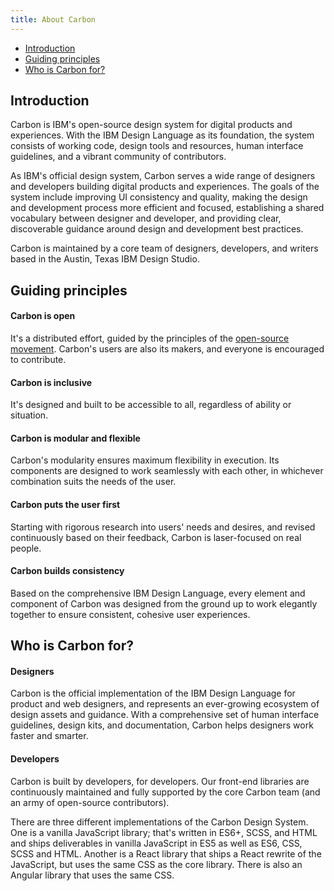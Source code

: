 ```yaml
---
title: About Carbon
---
```


<anchor-links>
<ul>
    <li><a href="#introduction">Introduction</a></li>
    <li><a href="#guiding-principles">Guiding principles</a></li>
    <li><a href="#who-is-carbon-for?">Who is Carbon for?</a></li>
</ul>
</anchor-links>

## Introduction

Carbon is IBM's open-source design system for digital products and experiences. With the IBM Design Language as its foundation, the system consists of working code, design tools and resources, human interface guidelines, and a vibrant community of contributors.

As IBM's official design system, Carbon serves a wide range of designers and developers building digital products and experiences. The goals of the system include improving UI consistency and quality, making the design and development process more efficient and focused, establishing a shared vocabulary between designer and developer, and providing clear, discoverable guidance around design and development best practices.

Carbon is maintained by a core team of designers, developers, and writers based in the Austin, Texas IBM Design Studio.

## Guiding principles

#### Carbon is open

It's a distributed effort, guided by the principles of the [open-source movement](https://en.wikipedia.org/wiki/Open-source-software_movement). Carbon's users are also its makers, and everyone is encouraged to contribute.

#### Carbon is inclusive

It's designed and built to be accessible to all, regardless of ability or situation.

#### Carbon is modular and flexible

Carbon's modularity ensures maximum flexibility in execution. Its components are designed to work seamlessly with each other, in whichever combination suits the needs of the user.

#### Carbon puts the user first

Starting with rigorous research into users' needs and desires, and revised continuously based on their feedback, Carbon is laser-focused on real people.

#### Carbon builds consistency

Based on the comprehensive IBM Design Language, every element and component of Carbon was designed from the ground up to work elegantly together to ensure consistent, cohesive user experiences.

## Who is Carbon for?

#### Designers

Carbon is the official implementation of the IBM Design Language for product and web designers, and represents an ever-growing ecosystem of design assets and guidance. With a comprehensive set of human interface guidelines, design kits, and documentation, Carbon helps designers work faster and smarter.

#### Developers

Carbon is built by developers, for developers. Our front-end libraries are continuously maintained and fully supported by the core Carbon team (and an army of open-source contributors).

There are three different implementations of the Carbon Design System. One is a vanilla JavaScript library; that's written in ES6+, SCSS, and HTML and ships deliverables in vanilla JavaScript in ES5 as well as ES6, CSS, SCSS and HTML. Another is a React library that ships a React rewrite of the JavaScript, but uses the same CSS as the core library. There is also an Angular library that uses the same CSS.
